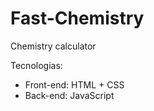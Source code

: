 # Fast-Chemistry
 Chemistry calculator

Tecnologias:
 - Front-end: HTML + CSS
 - Back-end: JavaScript